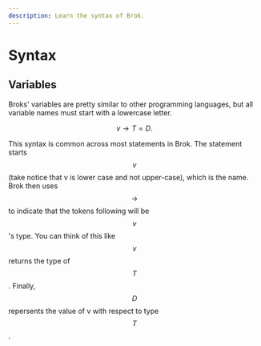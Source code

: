 ```yaml
---
description: Learn the syntax of Brok.
---
```


# Syntax

## Variables

Broks' variables are pretty similar to other programming languages, but all variable names must start with a lowercase letter.

$$
v \rightarrow T = D.
$$

​This syntax is common across most statements in Brok. The statement starts $$v$$(take notice that v is lower case and not upper-case), which is the name. Brok then uses $$\rightarrow$$to indicate that the tokens following will be  $$v$$'s type. You can think of this like $$v$$ returns the type of $$T$$. Finally, $$D$$ repersents the value of v with respect to type $$T$$.&#x20;

